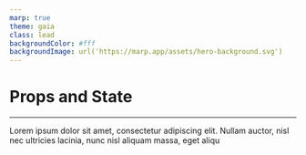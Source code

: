 ```yaml
---
marp: true
theme: gaia
class: lead
backgroundColor: #fff
backgroundImage: url('https://marp.app/assets/hero-background.svg')
---
```


# Props and State

---

Lorem ipsum dolor sit amet, consectetur adipiscing elit. Nullam auctor, nisl nec ultricies lacinia, nunc nisl aliquam massa, eget aliqu
